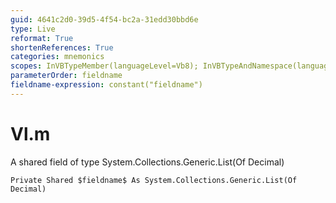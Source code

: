 ```yaml
---
guid: 4641c2d0-39d5-4f54-bc2a-31edd30bbd6e
type: Live
reformat: True
shortenReferences: True
categories: mnemonics
scopes: InVBTypeMember(languageLevel=Vb8); InVBTypeAndNamespace(languageLevel=Vb8)
parameterOrder: fieldname
fieldname-expression: constant("fieldname")
---
```


# Vl.m

A shared field of type System.Collections.Generic.List(Of Decimal)

```
Private Shared $fieldname$ As System.Collections.Generic.List(Of Decimal)
```
